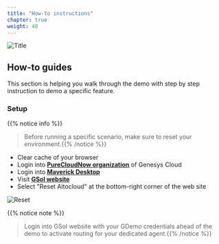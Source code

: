 ```yaml
---
title: "How-to instructions"
chapter: true
weight: 40
---
```


![Title](/images/Introduction.PNG)


## How-to guides

This section is helping you walk through the demo with step by step instruction to demo a specific feature.

### Setup

{{% notice info %}}
 > Before running a specific scenario, make sure to reset your environment.{{% /notice %}}

- Clear cache of your browser
- Login into **[PureCloudNow organization](https://login.mypurecloud.com/#/authenticate-adv/org/purecloudnow)** of Genesys Cloud
- Login into **[Maverick Desktop](https://apps.mypurecloud.com/digital-desktop/#/work)**
- Visit **[GSol website](https://gsolgc.demo.genesys.com/)**
- Select "Reset Altocloud" at the bottom-right corner of the web site

 ![Reset](/images/gsol-gpe-reset-altocloud.png)

{{% notice note %}}
 > Login into GSol website with your GDemo credentials ahead of the demo to activate routing for your dedicated agent.{{% /notice %}}

